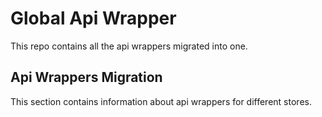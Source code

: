 # Global Api Wrapper
This repo contains all the api wrappers migrated into one.

## Api Wrappers Migration
This section contains information about api wrappers for different stores.


